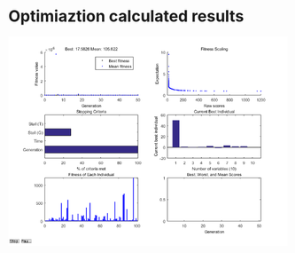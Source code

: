 # Optimiaztion calculated results

![calculated results](https://github.com/xijunke/HoverEnergyConsumptionOptimizations_WGP_WKP/blob/main/WingM6_3_10variable_group_Wang_wingbeatM_fixed_C_F_2/calculated_results_20160308/calculated_results.png)


